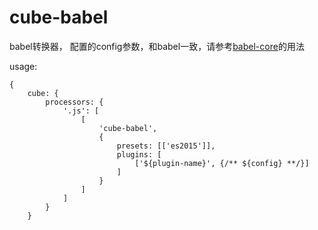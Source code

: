 cube-babel
========================

babel转换器， 配置的config参数，和babel一致，请参考[babel-core]()的用法

usage: 

```
{
    cube: {
        processors: {
            '.js': [
                [
                    'cube-babel', 
                    {
                        presets: [['es2015']],
                        plugins: [
                            ['${plugin-name}', {/** ${config} **/}]
                        ]
                    }
                ]
            ]
        }
    }
```

